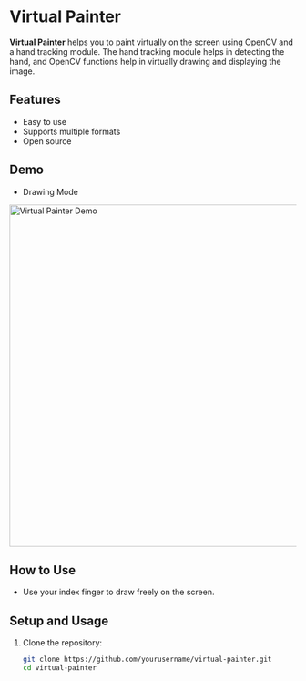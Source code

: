 # Virtual Painter

**Virtual Painter** helps you to paint virtually on the screen using OpenCV and a hand tracking module. The hand tracking module helps in detecting the hand, and OpenCV functions help in virtually drawing and displaying the image.

## Features

- Easy to use
- Supports multiple formats
- Open source

## Demo
- Drawing Mode
<img src="https://github.com/user-attachments/assets/20181772-460d-4a1c-a102-1dbe0dbb6522" width="600" alt="Virtual Painter Demo">

## How to Use

- Use your index finger to draw freely on the screen.

## Setup and Usage

1. Clone the repository:
   ```sh
   git clone https://github.com/yourusername/virtual-painter.git
   cd virtual-painter
